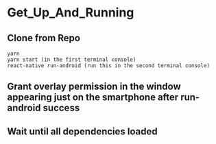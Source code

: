    # Get_Up_And_Running

   ## Clone from Repo
   ```
   yarn
   yarn start (in the first terminal console)
   react-native run-android (run this in the second terminal console)
   ```
   ## Grant overlay permission in the window appearing just on the smartphone after run-android success
   ## Wait until all dependencies loaded

